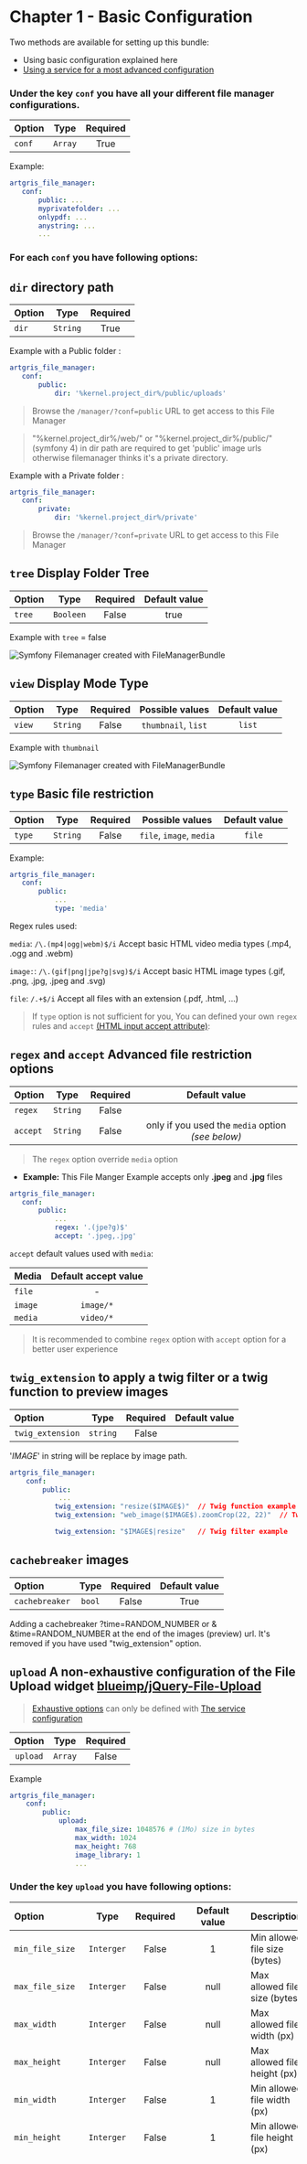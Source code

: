 Chapter 1 - Basic Configuration
===============================

Two methods are available for setting up this bundle:

* Using basic configuration explained here
* [Using a service for a most advanced configuration](2-service-configuration.md)

 
### Under the key `conf` you have all your different file manager configurations.

| Option | Type     | Required |
| :---  |:--------:|:--------:|
| `conf`  | `Array` |  True   |

Example:
 ```yml  
artgris_file_manager:
    conf:
        public: ...
        myprivatefolder: ...
        onlypdf: ...
        anystring: ...
        ...
 ```
 
### For each `conf` you have following options:

## `dir` directory path

| Option | Type     | Required |
| :---  |:--------:|:--------:|
| `dir`  | `String` |  True   |
    
Example with a Public folder :
 ```yml  
artgris_file_manager:
    conf:
        public:
            dir: '%kernel.project_dir%/public/uploads'
```    
>Browse the `/manager/?conf=public` URL to get access to this File Manager

> "%kernel.project_dir%/web/" or "%kernel.project_dir%/public/" (symfony 4) in dir path are required to get 'public' image urls otherwise filemanager thinks it's a private directory.

Example with a Private folder :
    
 ```yml  
artgris_file_manager:
    conf:
        private:
            dir: '%kernel.project_dir%/private'
```

>Browse the `/manager/?conf=private` URL to get access to this File Manager

## `tree` Display Folder Tree
| Option | Type     | Required | Default value |
| :---  |:--------:|:--------:|:--------:|
| `tree`  | `Booleen` |  False   | true |

Example with `tree` = false

<img src="https://raw.githubusercontent.com/artgris/FileManagerBundle/master/Resources/doc/images/filemanager-promo-no-tree.png" alt="Symfony Filemanager created with FileManagerBundle" align="center" />



## `view` Display Mode Type

| Option | Type     | Required | Possible values          | Default value |
| :---  |:--------:|:--------:|:------------------------:|:-------------:|
| `view`  | `String` |  False   | `thumbnail`, `list` | `list`        |


Example with `thumbnail`

<img src="https://raw.githubusercontent.com/artgris/FileManagerBundle/master/Resources/doc/images/filemanager-promo-thumbnail.png" alt="Symfony Filemanager created with FileManagerBundle" align="center" />



## `type` Basic file restriction

| Option | Type     | Required | Possible values          | Default value |
| :---  |:--------:|:--------:|:------------------------:|:-------------:|
| `type`  | `String` |  False   | `file`, `image`, `media` | `file`        |



Example:
 ```yml  
artgris_file_manager:
    conf:
        public:
            ...
            type: 'media'
 ```
 Regex rules used: 
 
`media`:  `/\.(mp4|ogg|webm)$/i` Accept basic HTML video media types (.mp4, .ogg and .webm)

`image:`: `/\.(gif|png|jpe?g|svg)$/i` Accept basic HTML image types (.gif, .png, .jpg, .jpeg and .svg)

`file`: `/.+$/i` Accept all files with an extension (.pdf, .html, ...)

>If `type` option is not sufficient for you, You can defined your own `regex` rules and `accept` [(HTML input accept attribute)](https://www.w3schools.com/tags/att_input_accept.asp): 

## `regex` and `accept` Advanced file restriction options


| Option | Type     | Required  | Default value |
| :---  |:--------:|:--------:|:-------------:|
| `regex`  | `String` |  False   | |
| `accept`  | `String` |  False   | only if you used the `media` option *(see below)* |


>The `regex` option override `media` option

* **Example:**
This File Manger Example accepts only **.jpeg** and **.jpg** files

 ```yml  
artgris_file_manager:
    conf:
        public:
            ...
            regex: '.(jpe?g)$'
            accept: '.jpeg,.jpg'
 ```

`accept` default values used with `media`:

| Media | Default accept value | 
| :---  |:--------:|
| `file`  | - | 
| `image`  | `image/*` |
| `media`  | `video/*` |

>It is recommended to combine `regex` option with `accept` option for a better user experience

## `twig_extension` to apply a twig filter or a twig function to preview images

| Option | Type     | Required  | Default value |
| :---  |:--------:|:--------:|:-------------:|
| `twig_extension`  | `string` |  False   |  |

'$IMAGE$' in string will be replace by image path.

```yml  
artgris_file_manager:
    conf:
        public:
            ...
           twig_extension: "resize($IMAGE$)"  // Twig function example
           twig_extension: "web_image($IMAGE$).zoomCrop(22, 22)"  // Twig function (Gregwar/ImageBundle) example

           twig_extension: "$IMAGE$|resize"   // Twig filter example

```

## `cachebreaker` images 

| Option | Type     | Required  | Default value |
| :---  |:--------:|:--------:|:-------------:|
| `cachebreaker`  | `bool` |  False   | True |

Adding a cachebreaker ?time=RANDOM_NUMBER or & &time=RANDOM_NUMBER at the end of the images (preview) url. It's removed if you have used "twig_extension" option.

## `upload` A non-exhaustive  configuration of the File Upload widget [blueimp/jQuery-File-Upload](https://github.com/blueimp/jQuery-File-Upload)
> [Exhaustive options](https://github.com/blueimp/jQuery-File-Upload/blob/master/server/php/UploadHandler.php) can only be defined with [The service configuration](2-service-configuration.md)

| Option | Type     | Required  | 
| :---:  |:--------:|:--------:|
| `upload`  | `Array` |  False   | 

Example 

```yml 
artgris_file_manager:
    conf:
        public:
            upload:
                max_file_size: 1048576 # (1Mo) size in bytes
                max_width: 1024
                max_height: 768
                image_library: 1
                ...
```
### Under the key `upload` you have following options:


| Option           | Type       | Required  | Default value                  | Description                      | Possible values          |
| :-------------  |:----------:|:---------:|:------------------------------:|:--------------------------------|:--------------------------------|
| `min_file_size`  | `Interger` |  False    |      1                         | Min allowed file size (bytes)    ||
| `max_file_size`  | `Interger` |  False    |     null                       | Max allowed file size (bytes)    ||
| `max_width`      | `Interger` |  False    |     null                       | Max allowed file width (px)      ||
| `max_height`     | `Interger` |  False    |     null                       | Max allowed file height (px)     ||
| `min_width`      | `Interger` |  False    |      1                         | Min allowed file width (px)      ||
| `min_height`     | `Interger` |  False    |      1                         | Min allowed file height (px)     ||
| `image_library`  | `Interger` |  False    |      1                         | Image library                    |<ul><li>Set to 0 to use the GD library to scale and orient images</li><li>Set to 1 to use imagick (if installed, falls back to GD)</li><li>Set to 2 to use the ImageMagick convert binary directly</li></ul>|
| `image_versions` | `Array`    |  False    | {'' : {'auto_orient' : true}}  | Array of image versions you need ||


#### `image_versions` image version
 

if you need thumbmail, or another format for the original image you have following option :


| Option           | Type       | Required  | Default value                  | Description                                         |
| :-------------  |:----------:|:---------:|:------------------------------:|:---------------------------------------------------|
| `auto_orient`    | `Booleen`  |  False    |     true                       | Automatically rotate images based on EXIF meta data |
| `crop`           | `Booleen`  |  False    |     false                      | If you need to crop image                           |
| `max_width`      | `Interger` |  False    |     null                       | Max width after resize/crop (px)                    |
| `max_height`     | `Interger` |  False    |     null                       | Max height after resize/crop (px)                   |

>The key determines whether you save only the version of the image or whether you save the original and the version of the image in a subfolder (subfolder name = key name)
                                                
Example with original image + thumbmail 80px x 80px

```yml 
artgris_file_manager:
    conf:
        public:
            upload:
                image_library: 3
                image_versions: {'thumbnail': {max_width: 80, max_height: 80}}
```

> this configuration create a thumbnail folder under current path with thumbnails

Example with 100px x 100px image

```yml 
artgris_file_manager:
    conf:
        public:
            upload:
                image_library: 3
                image_versions: {'': {max_width: 100, max_height: 100}}
```
> this configuration only saves the version of the image in the current folder.

Complexe example with multiple image sizes:

This example saved 4 images: 

* original
* medium: crop image 200px x 600px
* thumbnail: a thumbnail 80px x 80px
* miniThumbnail: a mini thumbnail 10px x 10px

```yml 
artgris_file_manager:
    conf:
        public:
            upload:
                image_library: 3
                image_versions: {'medium': {crop: true, max_width: 200, max_height: 600}, 'thumbnail': {max_width: 80, max_height: 80}, 'miniThumbnail': {max_width: 10, max_height: 10}}
```


#### Complete example:

```yml 
artgris_file_manager:
    conf:
        public:
            dir: '%kernel.project_dir%/public/uploads'
            type: 'image'
            upload:
                max_file_size: 1048576 # (1Mo) size in bytes
                max_width: 1024
                max_height: 768
        private:
            dir: '%kernel.project_dir%/private'
            upload:
                image_versions: {'medium': {crop: true, max_width: 200, max_height: 600}, 'thumbnail': {max_width: 80, max_height: 80}, 'miniThumbnail': {max_width: 10, max_height: 10}}
        tiny:
            dir: '%kernel.project_dir%/public/uploads'
            min_width: 80
            min_height: 80
            upload:
               image_versions:
                  {'': {max_width: 800, max_height: 600}, 'thumbnail': {max_width: 80, max_height: 80}}
                  
```

#### Extra Option: Override 

Overwrite an existing file with the same name (included image_versions):


```yml 
artgris_file_manager:
    conf:
        public:
            dir: '%kernel.project_dir%/public/uploads'
            upload:
                override: true
```

-------------------------------------------------------------------------------

[Chapter 2 - Service Configuration](2-service-configuration.md) &rarr;
